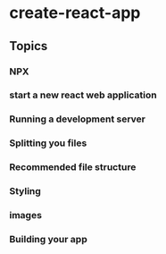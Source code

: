 # create-react-app








## Topics

### NPX

### start a new react web application

### Running a development server

### Splitting you files

### Recommended file structure

###  Styling

### images

### Building your app
